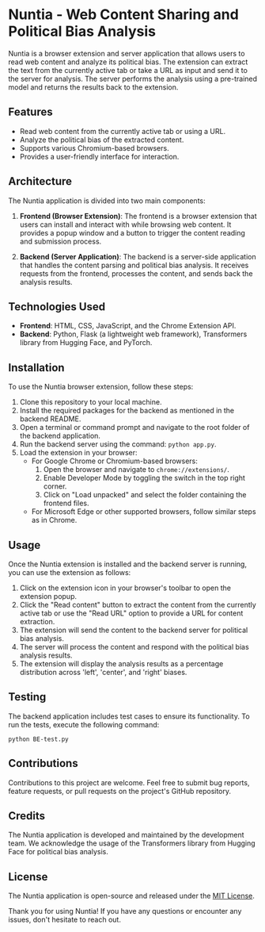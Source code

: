 # Nuntia - Web Content Sharing and Political Bias Analysis

Nuntia is a browser extension and server application that allows users to read web content and analyze its political bias. The extension can extract the text from the currently active tab or take a URL as input and send it to the server for analysis. The server performs the analysis using a pre-trained model and returns the results back to the extension.

## Features

- Read web content from the currently active tab or using a URL.
- Analyze the political bias of the extracted content.
- Supports various Chromium-based browsers.
- Provides a user-friendly interface for interaction.

## Architecture

The Nuntia application is divided into two main components:

1. **Frontend (Browser Extension)**: The frontend is a browser extension that users can install and interact with while browsing web content. It provides a popup window and a button to trigger the content reading and submission process.

2. **Backend (Server Application)**: The backend is a server-side application that handles the content parsing and political bias analysis. It receives requests from the frontend, processes the content, and sends back the analysis results.

## Technologies Used

- **Frontend**: HTML, CSS, JavaScript, and the Chrome Extension API.
- **Backend**: Python, Flask (a lightweight web framework), Transformers library from Hugging Face, and PyTorch.

## Installation

To use the Nuntia browser extension, follow these steps:

1. Clone this repository to your local machine.
2. Install the required packages for the backend as mentioned in the backend README.
3. Open a terminal or command prompt and navigate to the root folder of the backend application.
4. Run the backend server using the command: `python app.py`.
5. Load the extension in your browser:
   - For Google Chrome or Chromium-based browsers:
     1. Open the browser and navigate to `chrome://extensions/`.
     2. Enable Developer Mode by toggling the switch in the top right corner.
     3. Click on "Load unpacked" and select the folder containing the frontend files.
   - For Microsoft Edge or other supported browsers, follow similar steps as in Chrome.

## Usage

Once the Nuntia extension is installed and the backend server is running, you can use the extension as follows:

1. Click on the extension icon in your browser's toolbar to open the extension popup.
2. Click the "Read content" button to extract the content from the currently active tab or use the "Read URL" option to provide a URL for content extraction.
3. The extension will send the content to the backend server for political bias analysis.
4. The server will process the content and respond with the political bias analysis results.
5. The extension will display the analysis results as a percentage distribution across 'left', 'center', and 'right' biases.

## Testing

The backend application includes test cases to ensure its functionality. To run the tests, execute the following command:
```{bash}
python BE-test.py
```

## Contributions

Contributions to this project are welcome. Feel free to submit bug reports, feature requests, or pull requests on the project's GitHub repository.

## Credits

The Nuntia application is developed and maintained by the development team. We acknowledge the usage of the Transformers library from Hugging Face for political bias analysis.

## License

The Nuntia application is open-source and released under the [MIT License](LICENSE).

Thank you for using Nuntia! If you have any questions or encounter any issues, don't hesitate to reach out.
